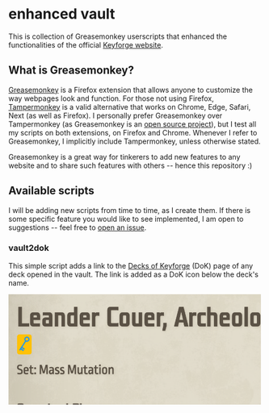 # enhanced vault
This is collection of Greasemonkey userscripts that enhanced the functionalities of the official [Keyforge website](https://www.keyforgegame.com).

## What is Greasemonkey?
[Greasemonkey](https://www.greasespot.net/) is a Firefox extension that allows anyone to customize the way webpages look and function. For those not using Firefox, [Tampermonkey](https://www.tampermonkey.net/) is a valid alternative that works on Chrome, Edge, Safari, Next (as well as Firefox). I personally prefer Greasemonkey over Tampermonkey (as Greasemonkey is an [open source project](https://github.com/greasemonkey/greasemonkey/)), but I test all my scripts on both extensions, on Firefox and Chrome. Whenever I refer to Greasemonkey, I implicitly include Tampermonkey, unless otherwise stated. 

Greasemonkey is a great way for tinkerers to add new features to any website and to share such features with others -- hence this repository :)


## Available scripts

I will be adding new scripts from time to time, as I create them. If there is some specific feature you would like to see implemented, I am open to suggestions -- feel free to [open an issue](issues/new).

### vault2dok 
This simple script adds a link to the [Decks of Keyforge](https://decksofkeyforge.com) (DoK) page of any deck opened in the vault. The link is added as a DoK icon below the deck's name. 

<img src="imgs/vault2dok.png" width="500"/>

